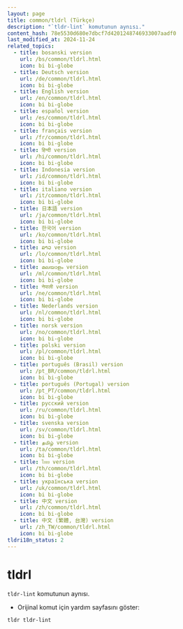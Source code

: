 ```yaml
---
layout: page
title: common/tldrl (Türkçe)
description: "`tldr-lint` komutunun aynısı."
content_hash: 78e5530d680e7dbcf7d4201248746933007aadf0
last_modified_at: 2024-11-24
related_topics:
  - title: bosanski version
    url: /bs/common/tldrl.html
    icon: bi bi-globe
  - title: Deutsch version
    url: /de/common/tldrl.html
    icon: bi bi-globe
  - title: English version
    url: /en/common/tldrl.html
    icon: bi bi-globe
  - title: español version
    url: /es/common/tldrl.html
    icon: bi bi-globe
  - title: français version
    url: /fr/common/tldrl.html
    icon: bi bi-globe
  - title: हिन्दी version
    url: /hi/common/tldrl.html
    icon: bi bi-globe
  - title: Indonesia version
    url: /id/common/tldrl.html
    icon: bi bi-globe
  - title: italiano version
    url: /it/common/tldrl.html
    icon: bi bi-globe
  - title: 日本語 version
    url: /ja/common/tldrl.html
    icon: bi bi-globe
  - title: 한국어 version
    url: /ko/common/tldrl.html
    icon: bi bi-globe
  - title: ລາວ version
    url: /lo/common/tldrl.html
    icon: bi bi-globe
  - title: മലയാളം version
    url: /ml/common/tldrl.html
    icon: bi bi-globe
  - title: नेपाली version
    url: /ne/common/tldrl.html
    icon: bi bi-globe
  - title: Nederlands version
    url: /nl/common/tldrl.html
    icon: bi bi-globe
  - title: norsk version
    url: /no/common/tldrl.html
    icon: bi bi-globe
  - title: polski version
    url: /pl/common/tldrl.html
    icon: bi bi-globe
  - title: português (Brasil) version
    url: /pt_BR/common/tldrl.html
    icon: bi bi-globe
  - title: português (Portugal) version
    url: /pt_PT/common/tldrl.html
    icon: bi bi-globe
  - title: русский version
    url: /ru/common/tldrl.html
    icon: bi bi-globe
  - title: svenska version
    url: /sv/common/tldrl.html
    icon: bi bi-globe
  - title: தமிழ் version
    url: /ta/common/tldrl.html
    icon: bi bi-globe
  - title: ไทย version
    url: /th/common/tldrl.html
    icon: bi bi-globe
  - title: українська version
    url: /uk/common/tldrl.html
    icon: bi bi-globe
  - title: 中文 version
    url: /zh/common/tldrl.html
    icon: bi bi-globe
  - title: 中文 (繁體, 台灣) version
    url: /zh_TW/common/tldrl.html
    icon: bi bi-globe
tldri18n_status: 2
---
```

# tldrl

`tldr-lint` komutunun aynısı.

- Orijinal komut için yardım sayfasını göster:

`tldr tldr-lint`
